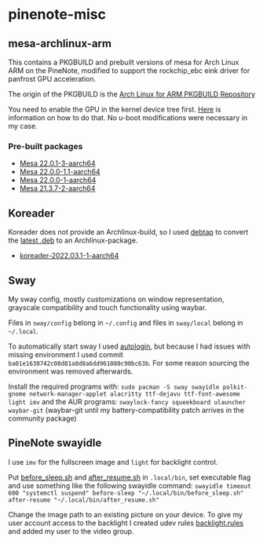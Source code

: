 # pinenote-misc

## mesa-archlinux-arm
This contains a PKGBUILD and prebuilt versions of mesa for Arch Linux ARM on the PineNote, modified to support the rockchip\_ebc eink driver for panfrost GPU acceleration.

The origin of the PKGBUILD is the [Arch Linux for ARM PKGBUILD Repository](https://github.com/archlinuxarm/PKGBUILDs/tree/master/extra/mesa)

You need to enable the GPU in the kernel device tree first. [Here](https://github.com/DorianRudolph/pinenotes#gpu) is information on how to do that. No u-boot modifications were necessary in my case.

### Pre-built packages
* [Mesa 22.0.1-3-aarch64](mesa-archlinux-arm/pkgs/mesa-22.0.1-3-aarch64.tar)
* [Mesa 22.0.0-1.1-aarch64](mesa-archlinux-arm/pkgs/mesa-22.0.0-1.1-aarch64.tar)
* [Mesa 22.0.0-1-aarch64](mesa-archlinux-arm/pkgs/mesa-22.0.0-1-aarch64.tar)
* [Mesa 21.3.7-2-aarch64](mesa-archlinux-arm/pkgs/mesa-21.3.7-2-aarch64.tar)

## Koreader

Koreader does not provide an Archlinux-build, so I used [debtap](https://github.com/helixarch/debtap) to convert the [latest .deb](https://github.com/koreader/koreader/releases/tag/v2022.03.1) to an Archlinux-package.

* [koreader-2022.03.1-1-aarch64](koreader/koreader-2022.03.1-1-aarch64.pkg.tar.zst)

## Sway

My sway config, mostly customizations on window representation, grayscale compatibility and touch functionality using waybar.

Files in `sway/config` belong in `~/.config` and files in `sway/local` belong in `~/.local`.

To automatically start sway I used [autologin](https://git.sr.ht/~kennylevinsen/autologin), but because I had issues with missing environment I used commit `ba01e1630742c08d81a8d8a6dd961080c90bc63b`. For some reason sourcing the environment was removed afterwards.

Install the required programs with:
`sudo pacman -S sway swayidle polkit-gnome network-manager-applet alacritty ttf-dejavu ttf-font-awesome light imv`
and the AUR programs:
`swaylock-fancy squeekboard ulauncher waybar-git`
(waybar-git until my battery-compatibility patch arrives in the community package)

## PineNote swayidle

I use `imv` for the fullscreen image and `light` for backlight control.

Put [before_sleep.sh](sway/local/bin/before_sleep.sh) and [after_resume.sh](sway/local/bin/after_resume.sh) in `.local/bin`, set executable flag and use something like the following swayidle command:
`swayidle timeout 600 "systemctl suspend" before-sleep "~/.local/bin/before_sleep.sh" after-resume "~/.local/bin/after_resume.sh"`

Change the image path to an existing picture on your device.
To give my user account access to the backlight I created udev rules [backlight.rules](udev/backlight.rules) and added my user to the video group.
